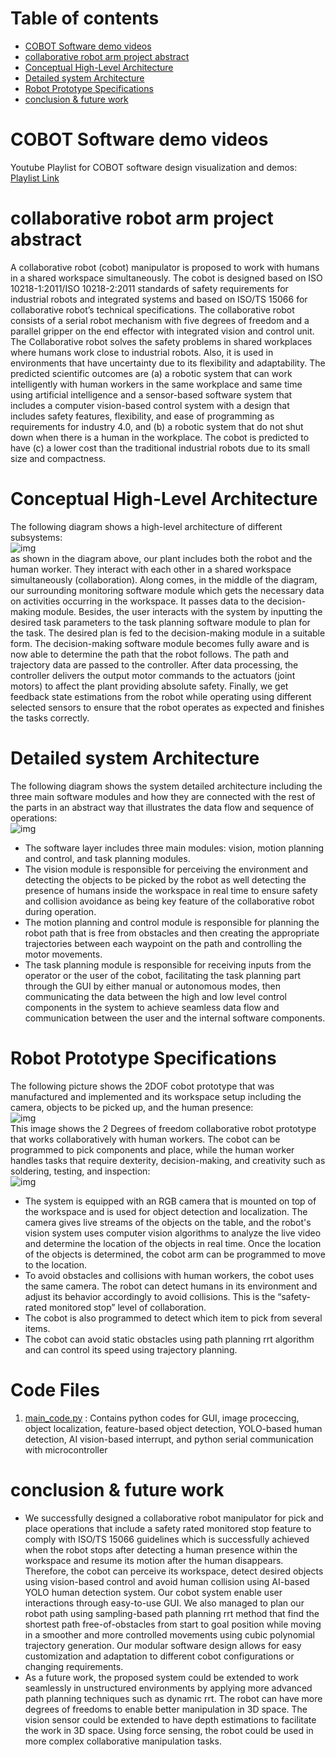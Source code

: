 # Table of contents

- [COBOT Software demo videos](#cobot-software-demo-videos)
- [collaborative robot arm project abstract](#collaborative-robot-arm-project-abstract)
- [Conceptual High-Level Architecture](#conceptual-high-level-architecture)
- [Detailed system Architecture](#detailed-system-architecture)
- [Robot Prototype Specifications](#robot-prototype-specifications)
- [conclusion & future work](#conclusion--future-work)

# COBOT Software demo videos
Youtube Playlist for COBOT software design visualization and demos: <a href="https://youtube.com/playlist?list=PLQGmVUnzENUIaLQQg4i21cSAdt_G9XioN&si=aPeZX_ui4Rt8g1dv" target="_blank">Playlist Link</a>

# collaborative robot arm project abstract
A collaborative robot (cobot) manipulator is proposed to work with humans in a shared workspace simultaneously. The cobot is designed based on ISO 10218-1:2011/ISO 10218-2:2011 standards of safety requirements for industrial robots and integrated systems and based on ISO/TS 15066 for collaborative robot’s technical specifications. The collaborative robot consists of a serial robot mechanism with five degrees of freedom and a parallel gripper on the end effector with integrated vision and control unit. The Collaborative robot solves the safety problems in shared workplaces where humans work close to industrial robots. Also, it is used in environments that have uncertainty due to its flexibility and adaptability. The predicted scientific outcomes are (a) a robotic system that can work intelligently with human workers in the same workplace and same time using artificial intelligence and a sensor-based software system that includes a computer vision-based control system with a design that includes safety features, flexibility, and ease of programming as requirements for industry 4.0, and (b) a robotic system that do not shut down when there is a human in the workplace. The cobot is predicted to have (c) a lower cost than the traditional industrial robots due to its small size and compactness.

# Conceptual High-Level Architecture
The following diagram shows a high-level architecture of different subsystems:
<br>
![img](concept_architecture.png)
<br>
as shown in the diagram above, our plant includes both the robot and the human worker. They interact with each other in a shared workspace simultaneously (collaboration). Along comes, in the middle of the diagram, our surrounding monitoring software module which gets the necessary data on activities occurring in the workspace. It passes data to the decision-making module. Besides, the user interacts with the system by inputting the desired task parameters to the task planning software module to plan for the task. The desired plan is fed to the decision-making module in a suitable form. The decision-making software module becomes fully aware and is now able to determine the path that the robot follows. The path and trajectory data are passed to the controller. After data processing, the controller delivers the output motor commands to the actuators (joint motors) to affect the plant providing absolute safety. Finally, we get feedback state estimations from the robot while operating using different selected sensors to ensure that the robot operates as expected and finishes the tasks correctly.

# Detailed system Architecture
The following diagram shows the system detailed architecture including the three main software modules and how they are connected with the rest of the parts in an abstract way that illustrates the data flow and sequence of operations:
<br>
![img](Detailed_system_Architecture.png)
<br>
* The software layer includes three main modules: vision, motion planning and control, and task planning modules. 
* The vision module is responsible for perceiving the environment and detecting the objects to be picked by the robot as well detecting the presence of humans inside the workspace in real time to ensure safety and collision avoidance as being key feature of the collaborative robot during operation. 
* The motion planning and control module is responsible for planning the robot path that is free from obstacles and then creating the appropriate trajectories between each waypoint on the path and controlling the motor movements.
* The task planning module is responsible for receiving inputs from the operator or the user of the cobot, facilitating the task planning part through the GUI by either manual or autonomous modes, then communicating the data between the high and low level control components in the system to achieve seamless data flow and communication between the user and the internal software components.

# Robot Prototype Specifications
The following picture shows the 2DOF cobot prototype that was manufactured and implemented and its workspace setup including the camera, objects to be picked up, and the human presence:
<br>
![img](prototype.png)
<br>
This image shows the 2 Degrees of freedom collaborative robot prototype that works collaboratively with human workers. The cobot can be programmed to pick components and place, while the human worker handles tasks that require dexterity, decision-making, and creativity such as soldering, testing, and inspection:
<br>
![img](2dof_robot.png)
<br>
* The system is equipped with an RGB camera that is mounted on top of the workspace and is used for object detection and localization. The camera gives live streams of the objects on the table, and the robot's vision system uses computer vision algorithms to analyze the live video and determine the location of the objects in real time. Once the location of the objects is determined, the cobot arm can be programmed to move to the location.
* To avoid obstacles and collisions with human workers, the cobot uses the same camera. The robot can detect humans in its environment and adjust its behavior accordingly to avoid collisions. This is the “safety-rated monitored stop” level of collaboration.
* The cobot is also programmed to detect which item to pick from several items. 
* The cobot can avoid static obstacles using path planning rrt algorithm and can control its speed using trajectory planning.

# Code Files
1. [main_code.py](main_code.py) : Contains python codes for GUI, image proceccing, object localization, feature-based object detection, YOLO-based human detection, AI vision-based interrupt, and python serial communication with microcontroller

# conclusion & future work
* We successfully designed a collaborative robot manipulator for pick and place operations that include a safety rated monitored stop feature to comply with ISO/TS 15066 guidelines which is successfully achieved when the robot stops after detecting a human presence within the workspace and resume its motion after the human disappears. Therefore, the cobot can perceive its workspace, detect desired objects using vision-based control and avoid human collision using AI-based YOLO human detection system. Our cobot system enable user interactions through easy-to-use GUI. We also managed to plan our robot path using sampling-based path planning rrt method that find the shortest path free-of-obstacles from start to goal position while moving in a smoother and more controlled movements using cubic polynomial trajectory generation. Our modular software design allows for easy customization and adaptation to different cobot configurations or changing requirements.
* As a future work, the proposed system could be extended to work seamlessly in unstructured environments by applying more advanced path planning techniques such as dynamic rrt. The robot can have more degrees of freedoms to enable better manipulation in 3D space.  The vision sensor could be extended to have depth estimations to facilitate the work in 3D space. Using force sensing, the robot could be used in more complex collaborative manipulation tasks.
